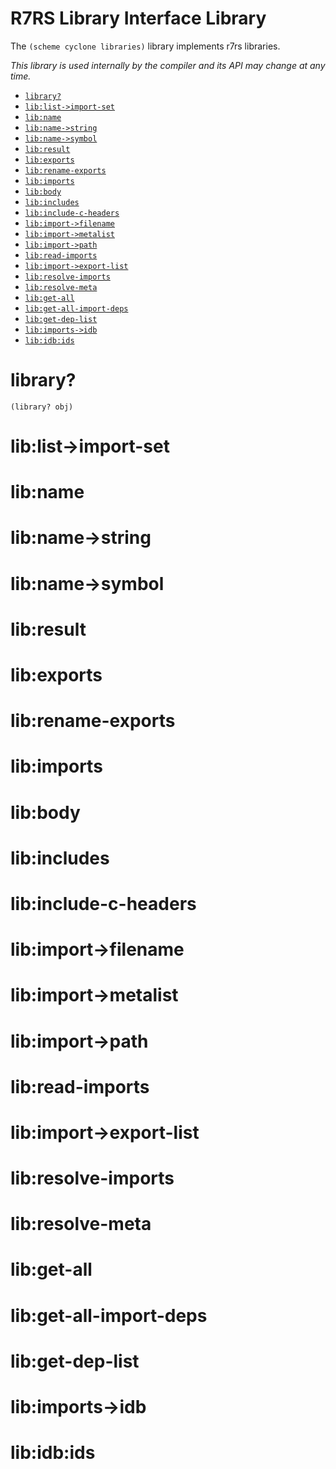 # R7RS Library Interface Library

The `(scheme cyclone libraries)` library implements r7rs libraries.

*This library is used internally by the compiler and its API may change at any time.*

- [`library?`](#library)
- [`lib:list->import-set`](#liblist-import-set)
- [`lib:name`](#libname)
- [`lib:name->string`](#libname-string)
- [`lib:name->symbol`](#libname-symbol)
- [`lib:result`](#libresult)
- [`lib:exports`](#libexports)
- [`lib:rename-exports`](#librename-exports)
- [`lib:imports`](#libimports)
- [`lib:body`](#libbody)
- [`lib:includes`](#libincludes)
- [`lib:include-c-headers`](#libinclude-c-headers)
- [`lib:import->filename`](#libimport-filename)
- [`lib:import->metalist`](#libimport-metalist)
- [`lib:import->path`](#libimport-path)
- [`lib:read-imports`](#libread-imports)
- [`lib:import->export-list`](#libimport-export-list)
- [`lib:resolve-imports`](#libresolve-imports)
- [`lib:resolve-meta`](#libresolve-meta)
- [`lib:get-all`](#libget-all)
- [`lib:get-all-import-deps`](#libget-all-import-deps)
- [`lib:get-dep-list`](#libget-dep-list)
- [`lib:imports->idb`](#libimports-idb)
- [`lib:idb:ids`](#libidb:ids)

# library?

    (library? obj)

# lib:list->import-set

# lib:name

# lib:name->string

# lib:name->symbol

# lib:result

# lib:exports

# lib:rename-exports

# lib:imports

# lib:body

# lib:includes

# lib:include-c-headers

# lib:import->filename

# lib:import->metalist

# lib:import->path

# lib:read-imports

# lib:import->export-list

# lib:resolve-imports

# lib:resolve-meta

# lib:get-all

# lib:get-all-import-deps

# lib:get-dep-list

# lib:imports->idb

# lib:idb:ids

